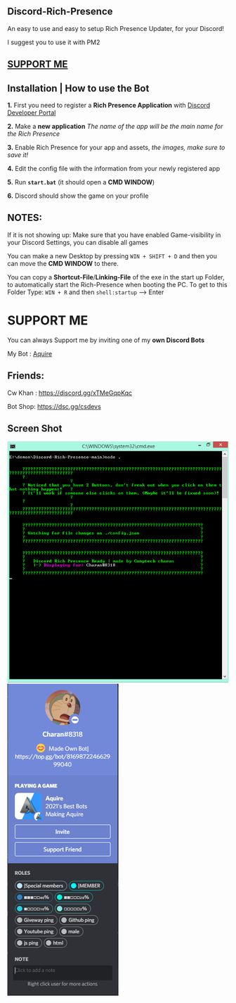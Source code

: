 ## Discord-Rich-Presence





An easy to use and easy to setup Rich Presence Updater, for your Discord! 

I suggest you to use it with PM2

## [**SUPPORT ME**](https://dsc.gg/aquirebot)

## Installation | How to use the Bot

 **1.** First you need to register a **Rich Presence Application** with [Discord Developer Portal](https://discord.com/developers)

 **2.** Make a **new application** *The name of the app will be the main name for the Rich Presence*
 
 **3.** Enable Rich Presence for your app and assets, *the images, make sure to save it!*
 
 **4.** Edit the config file with the information from your newly registered app

 **5.** Run **`start.bat`** (it should open a **CMD WINDOW**)

 **6.** Discord should show the game on your profile

## **NOTES:**



If it is not showing up: Make sure that you have enabled Game-visibility in your Discord Settings, you can disable all games


You can make a new Desktop by pressing `WIN + SHIFT + D` and then you can move the **CMD WINDOW** to there.

You can copy a **Shortcut-File**/**Linking-File** of the exe in the start up Folder, to automatically start the Rich-Presence when booting the PC. To get to this Folder Type: `WIN + R` and then `shell:startup`  --> Enter

# SUPPORT ME
You can always Support me by inviting one of my **own Discord Bots**


My Bot : [Aquire](https://dsc.gg/aquirebot)



## **Friends:**

Cw Khan : https://discord.gg/xTMeGqpKqc

Bot Shop: https://dsc.gg/csdevs

## **Screen Shot**

<img src="https://github.com/compteccharan/Discord-Custom-Rich-Presence/blob/main/Screenshot_225.png" alt="Ss of start.bat and working"/>
<img src="https://github.com/compteccharan/Discord-Custom-Rich-Presence/blob/main/Screenshot_226.png" alt="Ss of start.bat and working"/>


